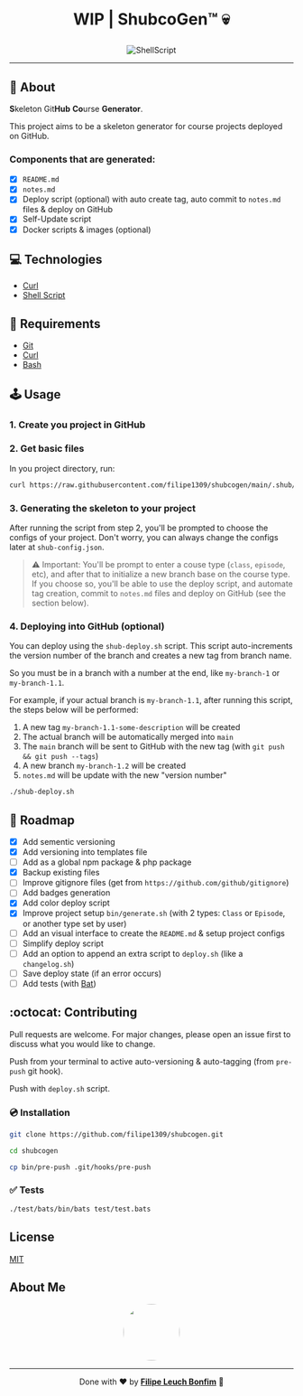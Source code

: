 # <p align="center">WIP | ShubcoGen™ 💀</p>

<p align="center">
    <img src="https://img.shields.io/badge/Code-ShellScript-informational?style=flat-square&logo=gnubash&color=4EAA25" alt="ShellScript" />
</p>

<hr>

## 💬 About

**S**keleton Git**Hub** **Co**urse **Generator**.

This project aims to be a skeleton generator for course projects deployed on GitHub.

### Components that are generated:

- [x] `README.md`
- [x] `notes.md`
- [x] Deploy script (optional) with auto create tag, auto commit to `notes.md` files & deploy on GitHub
- [x] Self-Update script
- [x] Docker scripts & images (optional)

## :computer: Technologies

- [Curl](https://curl.se/)
- [Shell Script](https://www.shellscript.sh/)

## :scroll: Requirements

- [Git](https://git-scm.com/)
- [Curl](https://curl.se/)
- [Bash](https://www.gnu.org/software/bash/)

## 🕹 Usage

### 1. Create you project in GitHub

### 2. Get basic files

In you project directory, run:

```sh
curl https://raw.githubusercontent.com/filipe1309/shubcogen/main/.shub/bin/get.sh | sh
```

### 3. Generating the skeleton to your project

After running the script from step 2, you'll be prompted to choose the configs of your project. Don't worry, you can always change the configs later at `shub-config.json`.

> ⚠ Important: You'll be prompt to enter a couse type (`class`, `episode`, etc), and after that to initialize a new branch base on the course type. If you choose so, you'll be able to use the deploy script, and automate tag creation, commit to `notes.md` files and deploy on GitHub (see the section below).

### 4. Deploying into GitHub (optional)

You can deploy using the `shub-deploy.sh` script. This script auto-increments the version number of the branch and creates a new tag from branch name.

So you must be in a branch with a number at the end, like `my-branch-1` or `my-branch-1.1`.

For example, if your actual branch is `my-branch-1.1`, after running this script, the steps below will be performed:

1. A new tag `my-branch-1.1-some-description` will be created
2. The actual branch will be automatically merged into `main`
3. The `main` branch will be sent to GitHub with the new tag (with `git push && git push --tags`)
4. A new branch `my-branch-1.2` will be created
5. `notes.md` will be update with the new "version number"

```sh
./shub-deploy.sh
```

## :pushpin: Roadmap

- [x] Add sementic versioning
- [x] Add versioning into templates file
- [ ] Add as a global npm package & php package
- [x] Backup existing files
- [ ] Improve gitignore files (get from `https://github.com/github/gitignore`)
- [ ] Add badges generation
- [x] Add color deploy script
- [x] Improve project setup `bin/generate.sh` (with 2 types: `Class` or `Episode`, or another type set by user)
- [ ] Add an visual interface to create the `README.md` & setup project configs
- [ ] Simplify deploy script
- [ ] Add an option to append an extra script to `deploy.sh` (like a `changelog.sh`)
- [ ] Save deploy state (if an error occurs)
- [ ] Add tests (with [Bat](https://github.com/bats-core/bats-core))

## :octocat: Contributing

Pull requests are welcome. For major changes, please open an issue first to discuss what you would like to change.

Push from your terminal to active auto-versioning & auto-tagging (from `pre-push` git hook).

Push with `deploy.sh` script.

### :cd: Installation

```sh
git clone https://github.com/filipe1309/shubcogen.git
```

```sh
cd shubcogen
```

```sh
cp bin/pre-push .git/hooks/pre-push
```

### :white_check_mark: Tests


```sh
./test/bats/bin/bats test/test.bats
```

## License

[MIT](https://choosealicense.com/licenses/mit/)

## About Me

<p align="center">
    <a style="font-weight: bold" href="https://www.linkedin.com/in/filipe1309/">
    <img style="border-radius:50%" width="100px; "src="https://github.com/filipe1309.png"/>
    </a>
</p>

---

<p align="center">
    Done with ♥ by <a style="font-weight: bold" href="https://www.linkedin.com/in/filipe1309/">Filipe Leuch Bonfim</a> 🖖
</p>
